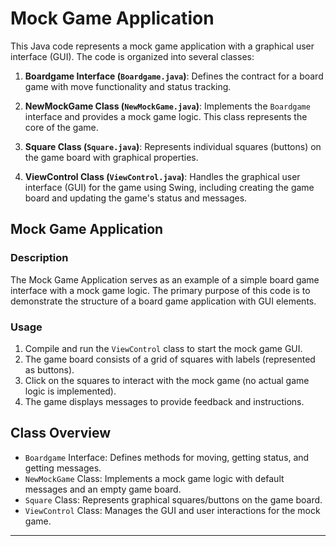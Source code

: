 # Mock Game Application

This Java code represents a mock game application with a graphical user interface (GUI). The code is organized into several classes:

1. **Boardgame Interface (`Boardgame.java`)**: Defines the contract for a board game with move functionality and status tracking.

2. **NewMockGame Class (`NewMockGame.java`)**: Implements the `Boardgame` interface and provides a mock game logic. This class represents the core of the game.

3. **Square Class (`Square.java`)**: Represents individual squares (buttons) on the game board with graphical properties.

4. **ViewControl Class (`ViewControl.java`)**: Handles the graphical user interface (GUI) for the game using Swing, including creating the game board and updating the game's status and messages.

## Mock Game Application

### Description

The Mock Game Application serves as an example of a simple board game interface with a mock game logic. The primary purpose of this code is to demonstrate the structure of a board game application with GUI elements.

### Usage

1. Compile and run the `ViewControl` class to start the mock game GUI.
2. The game board consists of a grid of squares with labels (represented as buttons).
3. Click on the squares to interact with the mock game (no actual game logic is implemented).
4. The game displays messages to provide feedback and instructions.

## Class Overview

- `Boardgame` Interface: Defines methods for moving, getting status, and getting messages.
- `NewMockGame` Class: Implements a mock game logic with default messages and an empty game board.
- `Square` Class: Represents graphical squares/buttons on the game board.
- `ViewControl` Class: Manages the GUI and user interactions for the mock game.

---
